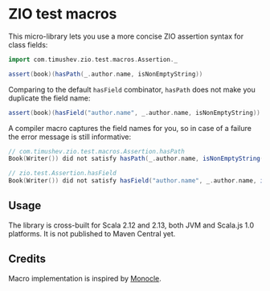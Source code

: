 # ZIO test macros

This micro-library lets you use a more concise ZIO assertion syntax for class fields:
```scala
import com.timushev.zio.test.macros.Assertion._

assert(book)(hasPath(_.author.name, isNonEmptyString))
```
Comparing to the default `hasField` combinator, `hasPath` does not make you duplicate the field name: 
```scala
assert(book)(hasField("author.name", _.author.name, isNonEmptyString))
```

A compiler macro captures the field names for you, so in case of a failure the error message is still informative:
```scala
// com.timushev.zio.test.macros.Assertion.hasPath
Book(Writer()) did not satisfy hasPath(_.author.name, isNonEmptyString())

// zio.test.Assertion.hasField
Book(Writer()) did not satisfy hasField("author.name", _.author.name, isNonEmptyString())
```

## Usage

The library is cross-built for Scala 2.12 and 2.13, both JVM and Scala.js 1.0 platforms. It is not published to Maven Central yet.

## Credits

Macro implementation is inspired by [Monocle](https://github.com/optics-dev/monocle).
